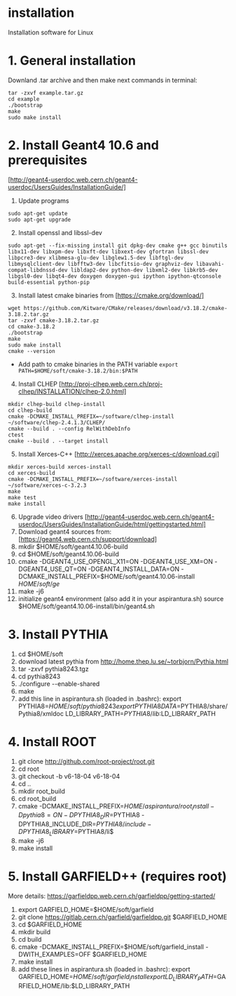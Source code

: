 # installation
Installation software for Linux


# 1. General installation
Downland .tar archive and then make next commands in terminal:
```
tar -zxvf example.tar.gz
cd example
./bootstrap
make
sudo make install
```


# 2. Install Geant4 10.6 and prerequisites
[http://geant4-userdoc.web.cern.ch/geant4-userdoc/UsersGuides/InstallationGuide/]

1) Update programs
```
sudo apt-get update
sudo apt-get upgrade
```

2) Install openssl and libssl-dev
```
sudo apt-get --fix-missing install git dpkg-dev cmake g++ gcc binutils libx11-dev libxpm-dev libxft-dev libxext-dev gfortran libssl-dev libpcre3-dev xlibmesa-glu-dev libglew1.5-dev libftgl-dev libmysqlclient-dev libfftw3-dev libcfitsio-dev graphviz-dev libavahi-compat-libdnssd-dev libldap2-dev python-dev libxml2-dev libkrb5-dev libgsl0-dev libqt4-dev doxygen doxygen-gui ipython ipython-qtconsole build-essential python-pip
```
3) Install latest cmake binaries from [https://cmake.org/download/]
```
wget https://github.com/Kitware/CMake/releases/download/v3.18.2/cmake-3.18.2.tar.gz
tar -zxvf cmake-3.18.2.tar.gz
cd cmake-3.18.2
./bootstrap
make
sudo make install
cmake --version
```
* Add path to cmake binaries in the PATH variable `export PATH=$HOME/soft/cmake-3.18.2/bin:$PATH`
4) Install CLHEP [http://proj-clhep.web.cern.ch/proj-clhep/INSTALLATION/clhep-2.0.html]
```
mkdir clhep-build clhep-install
cd clhep-build
cmake -DCMAKE_INSTALL_PREFIX=~/software/clhep-install ~/software/clhep-2.4.1.3/CLHEP/
cmake --build . --config RelWithDebInfo
ctest
cmake --build . --target install
```
5) Install Xerces-C++ [http://xerces.apache.org/xerces-c/download.cgi]
```
mkdir xerces-build xerces-install
cd xerces-build
cmake -DCMAKE_INSTALL_PREFIX=~/software/xerces-install ~/software/xerces-c-3.2.3
make
make test
make install
```
6) Upgrade video drivers [http://geant4-userdoc.web.cern.ch/geant4-userdoc/UsersGuides/InstallationGuide/html/gettingstarted.html]
7) Download geant4 sources from: [https://geant4.web.cern.ch/support/download]
6) mkdir $HOME/soft/geant4.10.06-build
7) cd $HOME/soft/geant4.10.06-build
8) cmake -DGEANT4_USE_OPENGL_X11=ON -DGEANT4_USE_XM=ON -DGEANT4_USE_QT=ON -DGEANT4_INSTALL_DATA=ON -DCMAKE_INSTALL_PREFIX=$HOME/soft/geant4.10.06-install $HOME/soft/ge$
9) make -j6
10) initialize geant4 environment (also add it in your aspirantura.sh)
source $HOME/soft/geant4.10.06-install/bin/geant4.sh

# 3. Install PYTHIA
1) cd $HOME/soft
2) download latest pythia from http://home.thep.lu.se/~torbjorn/Pythia.html
3) tar -zxvf pythia8243.tgz
4) cd pythia8243
5) ./configure --enable-shared
6) make
7) add this line in aspirantura.sh (loaded in .bashrc):
export PYTHIA8=$HOME/soft/pythia8243
export PYTHIA8DATA=$PYTHIA8/share/Pythia8/xmldoc
LD_LIBRARY_PATH=$PYTHIA8/lib:$LD_LIBRARY_PATH

# 4. Install ROOT
1) git clone http://github.com/root-project/root.git
2) cd root
3) git checkout -b v6-18-04 v6-18-04
4) cd ..
5) mkdir root_build
6) cd root_build
7) cmake -DCMAKE_INSTALL_PREFIX=$HOME/aspirantura/root_install -Dpythia8=ON -DPYTHIA8_DIR=$PYTHIA8 -DPYTHIA8_INCLUDE_DIR=$PYTHIA8/include -DPYTHIA8_LIBRARY=$PYTHIA8/li$
8) make -j6
9) make install

# 5. Install GARFIELD++ (requires root)
More details: https://garfieldpp.web.cern.ch/garfieldpp/getting-started/
1) export GARFIELD_HOME=$HOME/soft/garfield
2) git clone https://gitlab.cern.ch/garfield/garfieldpp.git $GARFIELD_HOME
3) cd $GARFIELD_HOME
4) mkdir build
5) cd build
6) cmake -DCMAKE_INSTALL_PREFIX=$HOME/soft/garfield_install -DWITH_EXAMPLES=OFF $GARFIELD_HOME
7) make install
8) add these lines in aspirantura.sh (loaded in .bashrc):
export GARFIELD_HOME=$HOME/soft/garfield_install
export LD_LIBRARY_PATH=$GARFIELD_HOME/lib:$LD_LIBRARY_PATH
